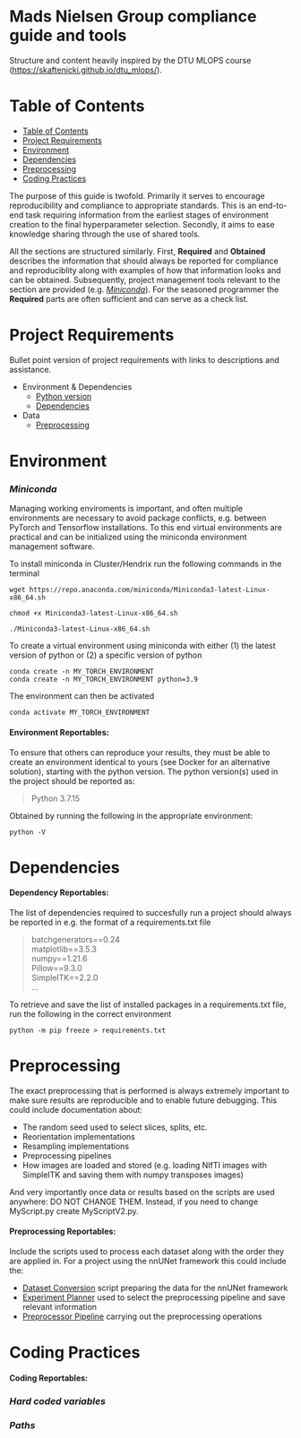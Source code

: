 # Mads Nielsen Group compliance guide and tools
Structure and content heavily inspired by the DTU MLOPS course (https://skaftenicki.github.io/dtu_mlops/).

# Table of Contents
- [Table of Contents](#table-of-contents)
- [Project Requirements](#project-requirements)
- [Environment](#environment)
- [Dependencies](#dependencies)
- [Preprocessing](#preprocessing)
- [Coding Practices](#coding-practices)


The purpose of this guide is twofold. Primarily it serves to encourage reproducibility and compliance to appropriate standards. This is an end-to-end task requiring information from the earliest stages of environment creation to the final hyperparameter selection. Secondly, it aims to ease knowledge sharing through the use of shared tools.

All the sections are structured similarly. First, **Required** and **Obtained** describes the information that should always be reported for compliance and reproduciblity along with examples of how that information looks and can be obtained. Subsequently, project management tools relevant to the section are provided (e.g. [_Miniconda_](#miniconda)). For the seasoned programmer the **Required** parts are often sufficient and can serve as a check list.

# Project Requirements
Bullet point version of project requirements with links to descriptions and assistance.

- Environment & Dependencies
  - [Python version](#environment-reportables)
  - [Dependencies](#dependency-reportables)
- Data
  - [Preprocessing](#data-reportables)

# Environment 

### _Miniconda_
Managing working enviroments is important, and often multiple environments are necessary to avoid package conflicts, e.g. between PyTorch and Tensorflow installations. To this end virtual environments are practical and can be initialized using the miniconda environment management software.

To install miniconda in Cluster/Hendrix run the following commands in the terminal
```
wget https://repo.anaconda.com/miniconda/Miniconda3-latest-Linux-x86_64.sh

chmod +x Miniconda3-latest-Linux-x86_64.sh

./Miniconda3-latest-Linux-x86_64.sh
```

To create a virtual environment using miniconda with either 
(1) the latest version of python or
(2) a specific version of python
```
conda create -n MY_TORCH_ENVIRONMENT
conda create -n MY_TORCH_ENVIRONMENT python=3.9
```
The environment can then be activated
```
conda activate MY_TORCH_ENVIRONMENT
```

#### Environment Reportables: 
To ensure that others can reproduce your results, they must be able to create an environment identical to yours (see Docker for an alternative solution), starting with the python version. The python version(s) used in the project should be reported as:

> Python 3.7.15

Obtained by running the following in the appropriate environment:
```
python -V
```

# Dependencies
#### Dependency Reportables: 

The list of dependencies required to succesfully run a project should always be reported in e.g. the format of a requirements.txt file

> batchgenerators==0.24   
> matplotlib==3.5.3   
> numpy==1.21.6  
> Pillow==9.3.0  
> SimpleITK==2.2.0   
> ...

To retrieve and save the list of installed packages in a requirements.txt file, run the following in the correct environment
```
python -m pip freeze > requirements.txt
```

# Preprocessing
The exact preprocessing that is performed is always extremely important to make sure results are reproducible and to enable future debugging. This could include documentation about: 
- The random seed used to select slices, splits, etc. 
- Reorientation implementations
- Resampling implementations
- Preprocessing pipelines
- How images are loaded and stored (e.g. loading NIfTI images with SimpleITK and saving them with numpy transposes images)

And very importantly once data or results based on the scripts are used anywhere: DO NOT CHANGE THEM.
Instead, if you need to change MyScript.py create MyScriptV2.py. 

#### Preprocessing Reportables: 
Include the scripts used to process each dataset along with the order they are applied in.
For a project using the nnUNet framework this could include the:

- [Dataset Conversion](Example_Scripts/DatasetConversion_FakeTask.py) script preparing the data for the nnUNet framework 
- [Experiment Planner](Example_Scripts/DIKUExperimentPlanner.py) used to select the preprocessing pipeline and save relevant information  
- [Preprocessor Pipeline](Example_Scripts/DIKUPreprocessor.py) carrying out the preprocessing operations  


# Coding Practices
#### Coding Reportables: 

### _Hard coded variables_

### _Paths_










